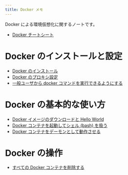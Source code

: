 ```yaml
---
title: Docker メモ
---
```


Docker による環境仮想化に関するノートです。

* [Docker チートシート](cheatsheet.html)

Docker のインストールと設定
====
* [Docker のインストール](install.html)
* [Docker のプロキシ設定](proxy.html)
* [一般ユーザから docker コマンドを実行できるようにする](run-docker-without-root.html)

Docker の基本的な使い方
====
* [Docker イメージのダウンロードと Hello World](download-image.html)
* [Docker コンテナを起動してシェル (bash) を扱う](run-container.html)
* [Docker コンテナをデーモンとして動作させる](run-container-as-daemon.html)

Docker の操作
====
* [すべての Docker コンテナを削除する](remove-all-containers.html)

